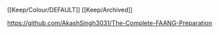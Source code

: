 [[Keep/Colour/DEFAULT]] [[Keep/Archived]] 

https://github.com/AkashSingh3031/The-Complete-FAANG-Preparation
